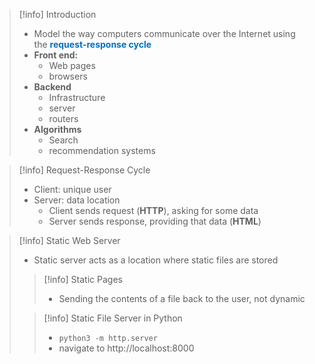 > [!info] Introduction
> - Model the way computers communicate over the Internet using the <span style="color:#0070c0">**request-response cycle**</span>
> - **Front end:**
> 	- Web pages
> 	- browsers
> - **Backend**
> 	- Infrastructure
> 	- server 
> 	- routers
> - **Algorithms**
> 	- Search
> 	- recommendation systems

> [!info] Request-Response Cycle 
> - Client: unique user
> - Server: data location
> 	- Client sends request (**HTTP**), asking for some data
> 	- Server sends response, providing that data (**HTML**)

> [!info] Static Web Server 
> - Static server acts as a location where static files are stored
> 
> > [!info] Static Pages 
> > - Sending the contents of a file back to the user, not dynamic
> 
> > [!info] Static File Server in Python
> > - `python3 -m http.server`
> > - navigate to http://localhost:8000